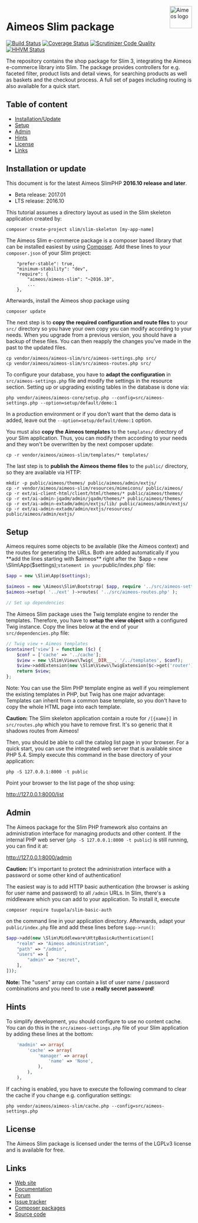 <a href="https://aimeos.org/">
    <img src="https://aimeos.org/fileadmin/template/icons/logo.png" alt="Aimeos logo" title="Aimeos" align="right" height="60" />
</a>

# Aimeos Slim package
[![Build Status](https://travis-ci.org/aimeos/aimeos-slim.svg)](https://travis-ci.org/aimeos/aimeos-slim)
[![Coverage Status](https://coveralls.io/repos/aimeos/aimeos-slim/badge.svg?branch=master&service=github)](https://coveralls.io/github/aimeos/aimeos-slim?branch=master)
[![Scrutinizer Code Quality](https://scrutinizer-ci.com/g/aimeos/aimeos-slim/badges/quality-score.png?b=master)](https://scrutinizer-ci.com/g/aimeos/aimeos-slim/?branch=master)
[![HHVM Status](http://hhvm.h4cc.de/badge/aimeos/aimeos-slim.svg)](http://hhvm.h4cc.de/package/aimeos/aimeos-slim)

The repository contains the shop package for Slim 3,
integrating the Aimeos e-commerce library into Slim. The package provides
controllers for e.g. faceted filter, product lists and detail views, for
searching products as well as baskets and the checkout process. A full set of
pages including routing is also available for a quick start.

## Table of content

- [Installation/Update](#installation-or-update)
- [Setup](#setup)
- [Admin](#admin)
- [Hints](#hints)
- [License](#license)
- [Links](#links)

## Installation or update

This document is for the latest Aimeos SlimPHP **2016.10 release and later**.

- Beta release: 2017.01
- LTS release: 2016.10

This tutorial assumes a directory layout as used in the Slim skeleton application
created by:

```composer create-project slim/slim-skeleton [my-app-name]```

The Aimeos Slim e-commerce package is a composer based library that can be
installed easiest by using [Composer](https://getcomposer.org). Add these lines
to your `composer.json` of your Slim project:

```
    "prefer-stable": true,
    "minimum-stability": "dev",
    "require": {
        "aimeos/aimeos-slim": "~2016.10",
        ...
    },
```

Afterwards, install the Aimeos shop package using

`composer update`

The next step is to **copy the required configuration and route files** to your `src/`
directory so you have your own copy you can modify according to your needs. When
you upgrade from a previous version, you should have a backup of these files. You
can then reapply the changes you've made in the past to the updated files.

```
cp vendor/aimeos/aimeos-slim/src/aimeos-settings.php src/
cp vendor/aimeos/aimeos-slim/src/aimeos-routes.php src/
```

To configure your database, you have to **adapt the configuration** in `src/aimeos-settings.php` file and
modify the settings in the resource section. Setting up or upgrading existing tables
in the database is done via:

```
php vendor/aimeos/aimeos-core/setup.php --config=src/aimeos-settings.php --option=setup/default/demo:1
```

In a production environment or if you don't want that the demo data is
added, leave out the `--option=setup/default/demo:1` option.

You must also **copy the Aimeos templates** to the `templates/` directory of your Slim
application. Thus, you can modify them according to your needs and they won't be
overwritten by the next composer update:

```
cp -r vendor/aimeos/aimeos-slim/templates/* templates/
```

The last step is to **publish the Aimeos theme files** to the `public/` directory, so they
are available via HTTP:

```
mkdir -p public/aimeos/themes/ public/aimeos/admin/extjs/
cp -r vendor/aimeos/aimeos-slim/resources/mimeicons/ public/aimeos/
cp -r ext/ai-client-html/client/html/themes/* public/aimeos/themes/
cp -r ext/ai-admin-jqadm/admin/jqadm/themes/* public/aimeos/themes/
cp -r ext/ai-admin-extadm/admin/extjs/lib/ public/aimeos/admin/extjs/
cp -r ext/ai-admin-extadm/admin/extjs/resources/ public/aimeos/admin/extjs/
```

## Setup

Aimeos requires some objects to be available (like the Aimeos context) and the
routes for generating the URLs. Both are added automatically if you **add the lines
starting with $aimeos** right after the `$app = new \Slim\App($settings);` statement
in your `public/index.php` file:

```php
$app = new \Slim\App($settings);

$aimeos = new \Aimeos\Slim\Bootstrap( $app, require '../src/aimeos-settings.php' );
$aimeos->setup( '../ext' )->routes( '../src/aimeos-routes.php' );

// Set up dependencies
```

The Aimeos Slim package uses the Twig template engine to render the templates.
Therefore, you have to **setup the view object** with a configured Twig instance.
Copy the lines below at the end of your `src/dependencies.php` file:

```php
// Twig view + Aimeos templates
$container['view'] = function ($c) {
	$conf = ['cache' => '../cache'];
	$view = new \Slim\Views\Twig(__DIR__ . '/../templates', $conf);
	$view->addExtension(new \Slim\Views\TwigExtension($c->get('router'), $c->get('request')->getUri()));
	return $view;
};
```
Note: You can use the Slim PHP template engine as well if you reimplement the existing
templates in PHP, but Twig has one major advantage: Templates can inherit from
a common base template, so you don't have to copy the whole HTML page into each
template.

**Caution:** The Slim skeleton application contain a route for `/[{name}]` in `src/routes.php`
which you have to remove first. It's so generic that it shadows routes from Aimeos!

Then, you should be able to call the catalog list page in your browser. For a
quick start, you can use the integrated web server that is available since PHP 5.4.
Simply execute this command in the base directory of your application:

`php -S 127.0.0.1:8000 -t public`

Point your browser to the list page of the shop using:

http://127.0.0.1:8000/list

## Admin

The Aimeos package for the Slim PHP framework also contains an administration
interface for managing products and other content. If the internal PHP web server
(`php -S 127.0.0.1:8000 -t public`) is still running, you can find it at:

http://127.0.0.1:8000/admin

**Caution:** It's important to protect the administration interface with a
password or some other kind of authentication!

The easiest way is to add HTTP basic authentication (the browser is asking for
user name and password) to all `/admin` URLs. In Slim, there's a middleware
which you can add to your application. To install it, execute

`composer require tuupola/slim-basic-auth`

on the command line in your application directory. Afterwards, adapt your
`public/index.php` file and add these lines before `$app->run()`:

```php
$app->add(new \Slim\Middleware\HttpBasicAuthentication([
	"realm" => "Aimeos administration",
	"path" => "/admin",
	"users" => [
		"admin" => "secret",
	],
]));
```

**Note:** The "users" array can contain a list of user name / password
combinations and you need to use a **really secret password**!

## Hints

To simplify development, you should configure to use no content cache. You can
do this in the `src/aimeos-settings.php` file of your Slim application by adding
these lines at the bottom:

```php
    'madmin' => array(
        'cache' => array(
            'manager' => array(
                'name' => 'None',
            ),
        ),
    ),
```

If caching is enabled, you have to execute the following command to clear the
cache if you change e.g. configuration settings:

```
php vendor/aimeos/aimeos-slim/cache.php --config=src/aimeos-settings.php
```

## License

The Aimeos Slim package is licensed under the terms of the LGPLv3 license and
is available for free.

## Links

* [Web site](https://aimeos.org/)
* [Documentation](https://aimeos.org/docs/)
* [Forum](https://aimeos.org/help/)
* [Issue tracker](https://github.com/aimeos/aimeos-slim/issues)
* [Composer packages](https://packagist.org/packages/aimeos/aimeos-slim)
* [Source code](https://github.com/aimeos/aimeos-slim)
